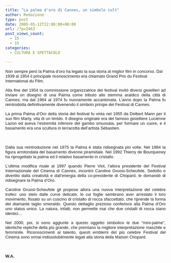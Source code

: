 ```yaml
---
title: "La palma d'oro di Cannes, un simbolo cult"
author: Redazione
type: post
date: 2009-05-12T22:00:00+00:00
url: /?p=2463
post_views_count:
  - 15
  - 15
categories:
  - CULTURA E SPETTACOLO

---
```

<font face="Tahoma, sans&#45;serif"><font size="2">Non sempre per&ograve; la Palma d&#8217;oro ha legato la sua storia al miglior film in concorso. Dal 1939 al 1954 il principale riconoscimento era chiamato Grand Prix du Festival International du Film. </font></font>

<p style="margin&#45;bottom: 0cm" align="justify">
  <font face="Tahoma, sans&#45;serif"><font size="2">Alla fine del 1954 la commissione organizzatrice del festival invit&ograve; diversi gioiellieri ad inviare un disegno di una Palma come tributo allo stemma araldico della citt&agrave; di Cannes, ma dal 1964 al 1974 fu nuovamente accantonata. L&#8217;anno dopo la Palma fu reintrodotta definitivamente divenendo il simbolo prinipe del Festival di Cannes.</font></font>
</p>

<p style="margin&#45;bottom: 0cm" align="justify">
  <font face="Tahoma, sans&#45;serif"><font size="2">La prima Palma d&#8217;Oro della storia del festival fu vinta nel 1955 da Delbert Mann per il suo film Marty, vita di un timido. Il disegno originale era del famoso gioielliere Lucienne Lazon ed aveva l&#8217;estremit&agrave; inferiore del gambo smussata, per formare un cuore, e il basamento era una scultura in terracotta dell&#8217;artista S&eacute;bastien.</font></font>
</p>

<p style="margin&#45;bottom: 0cm" align="justify">
  &nbsp;
</p>

<p style="margin&#45;bottom: 0cm" align="justify">
  <font face="Tahoma, sans&#45;serif"><font size="2">Dalla sua reintroduzione nel 1975 la Palma &egrave; stata ridisegnata pi&ugrave; volte. Nel 1984 la figura arrotondata del basamento divenne piramidale. Nel 1992 Thierry de Bourqueney ha riprogettato la palma ed il relativo basamento in cristallo. </font></font>
</p>

<p style="margin&#45;bottom: 0cm" align="justify">
  <font face="Tahoma, sans&#45;serif"><font size="2">L&#8217;ultima modifica risale al 1997 quando Pierre Viot, l&rsquo;allora presidente del Festival Internazionale del Cinema di Cannes, incontr&ograve; Caroline Gruosi&#45;Scheufele. Sedotto e divertito dalla creativit&agrave; e dall&rsquo;energia della co&#45;presidente di Chopard, le domand&ograve; di ridisegnare la Palma d&rsquo;Oro.</font></font>
</p>

<p style="margin&#45;bottom: 0cm" align="justify">
  <font face="Tahoma, sans&#45;serif"><font size="2">Caroline Gruosi&#45;Scheufele gli propose allora una nuova interpretazione del celebre trofeo: uno stelo dalle curve delicate, le cui foglie sembrano aver arrestato il loro movimento, fissato su un cuscino di cristallo di rocca sfaccettato, che riprende la forma del diamante taglio smeraldo. Questo dettaglio prezioso conferisce alla Palma d&rsquo;Oro uno status unico. La natura, infatti, non permette mai che due cristalli di rocca siano identici&hellip; </font></font>
</p>

<p style="margin&#45;bottom: 0cm" align="justify">
  <font face="Tahoma, sans&#45;serif"><font size="2">Nel 2000, poi, si sono aggiunte a questo oggetto simbolico le due &ldquo;mini&#45;palme&rdquo;, identiche repliche della pi&ugrave; grande, che premiano la migliore interpretazione maschile e femminile. Riconoscimenti al talento, questi emblemi del pi&ugrave; celebre Festival del Cinema sono ormai indissolubilmente legati alla storia della Maison Chopard. </font></font>
</p>

<p style="margin&#45;bottom: 0cm" align="justify">
  &nbsp;
</p>

<p style="margin&#45;bottom: 0cm" align="justify">
  <font face="Tahoma, sans&#45;serif"><font size="2"><strong>W.A.</strong></font></font>
</p>

<div style="text&#45;align: justify;">
  <span class="Apple&#45;style&#45;span" style="font&#45;size: small;"><b><br /> </b></span>
</div>